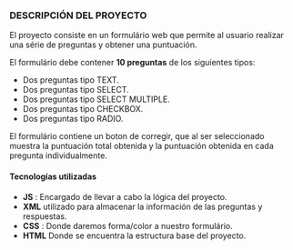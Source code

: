 ### DESCRIPCIÓN DEL PROYECTO

El proyecto consiste en un formulário web que permite al usuario realizar una série de preguntas y obtener una puntuación. 

El formulário debe contener __10 preguntas__ de los siguientes tipos:

* Dos preguntas tipo TEXT.
* Dos preguntas tipo SELECT.
* Dos preguntas tipo SELECT MULTIPLE.
* Dos preguntas tipo CHECKBOX.
* Dos preguntas tipo RADIO.

El formulário contiene un boton de corregir, que al ser seleccionado muestra la puntuación total obtenida y la puntuación obtenida en cada pregunta individualmente.

#### Tecnologías utilizadas
* __JS__ : Encargado de llevar a cabo la lógica del proyecto.
* __XML__ utilizado para almacenar la información de las preguntas y respuestas.
* __CSS__ : Donde daremos forma/color a nuestro formulário.
* __HTML__ Donde se encuentra la estructura base del proyecto.
